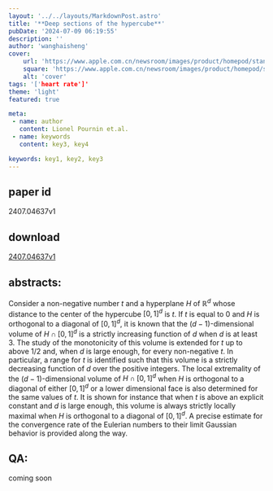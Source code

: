 ```yaml
---
layout: '../../layouts/MarkdownPost.astro'
title: '**Deep sections of the hypercube**'
pubDate: '2024-07-09 06:19:55'
description: ''
author: 'wanghaisheng'
cover:
    url: 'https://www.apple.com.cn/newsroom/images/product/homepod/standard/Apple-HomePod-hero-230118_big.jpg.large_2x.jpg'
    square: 'https://www.apple.com.cn/newsroom/images/product/homepod/standard/Apple-HomePod-hero-230118_big.jpg.large_2x.jpg'
    alt: 'cover'
tags: '['heart rate']' 
theme: 'light'
featured: true

meta:
 - name: author
   content: Lionel Pournin et.al.
 - name: keywords
   content: key3, key4

keywords: key1, key2, key3
---
```


## paper id
2407.04637v1
## download
[2407.04637v1](http://arxiv.org/abs/2407.04637v1)
## abstracts:
Consider a non-negative number $t$ and a hyperplane $H$ of $\mathbb{R}^d$ whose distance to the center of the hypercube $[0,1]^d$ is $t$. If $t$ is equal to $0$ and $H$ is orthogonal to a diagonal of $[0,1]^d$, it is known that the $(d-1)$-dimensional volume of $H\cap[0,1]^d$ is a strictly increasing function of $d$ when $d$ is at least $3$. The study of the monotonicity of this volume is extended for $t$ up to above $1/2$ and, when $d$ is large enough, for every non-negative $t$. In particular, a range for $t$ is identified such that this volume is a strictly decreasing function of $d$ over the positive integers. The local extremality of the $(d-1)$-dimensional volume of $H\cap[0,1]^d$ when $H$ is orthogonal to a diagonal of either $[0,1]^d$ or a lower dimensional face is also determined for the same values of $t$. It is shown for instance that when $t$ is above an explicit constant and $d$ is large enough, this volume is always strictly locally maximal when $H$ is orthogonal to a diagonal of $[0,1]^d$. A precise estimate for the convergence rate of the Eulerian numbers to their limit Gaussian behavior is provided along the way.
## QA:
coming soon
